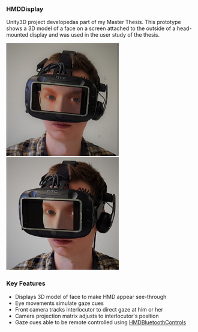 ### HMDDisplay

Unity3D project developedas part of my Master Thesis. This prototype shows a 3D model of a face on a screen attached to the outside of a head-mounted display and was used in the user study of the thesis.

<img width="300" alt="" src="./img/hmdwithdisplay1.jpg"> <img width="300" alt="" src="./img/hmdwithdisplay2.jpg">


### Key Features

- Displays 3D model of face to make HMD appear see-through
- Eye movements simulate gaze cues
- Front camera tracks interlocutor to direct gaze at him or her
- Camera projection matrix adjusts to interlocutor's position
- Gaze cues able to be remote controlled using [HMDBluetoothControls](https://github.com/alex-kn/HMDBluetoothControls)
